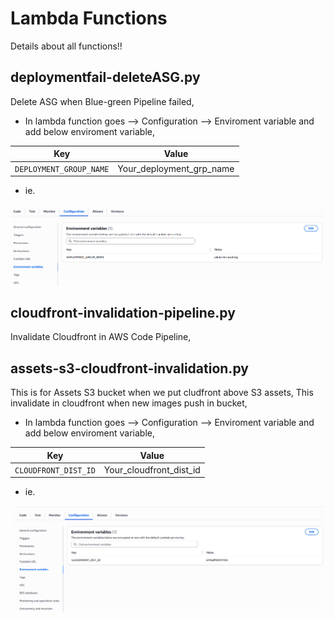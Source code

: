 # Lambda Functions
Details about all functions!!

## deploymentfail-deleteASG.py
Delete ASG when Blue-green Pipeline failed,  <br/>

- In lambda function goes --> Configuration --> Enviroment variable and add below enviroment variable,

|  Key       | Value          |
|----------------------|----------------------|
| `DEPLOYMENT_GROUP_NAME`        | Your_deployment_grp_name    |

- ie.

![ eploymentfail_delete_asg ](.images/deploymentfail_delete_asg.png)

## cloudfront-invalidation-pipeline.py
Invalidate Cloudfront in AWS Code Pipeline,  <br/>

## assets-s3-cloudfront-invalidation.py
This is for Assets S3 bucket when we put cludfront above S3 assets, This invalidate in cloudfront when new images push in bucket,  <br/>

- In lambda function goes --> Configuration --> Enviroment variable and add below enviroment variable,

|  Key       | Value          |
|----------------------|----------------------|
| `CLOUDFRONT_DIST_ID`        | Your_cloudfront_dist_id    |

- ie.

![ eploymentfail_delete_asg ](.images/assets_s3_invalidate.png)
